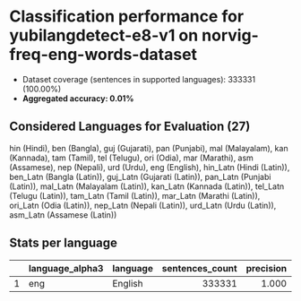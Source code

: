 # Classification performance for yubilangdetect-e8-v1 on norvig-freq-eng-words-dataset

- Dataset coverage (sentences in supported languages): 333331 (100.00%)
- **Aggregated accuracy: 0.01%**

<h2 id="supported-languages">Considered Languages for Evaluation (27)</h2>

hin (Hindi), ben (Bangla), guj (Gujarati), pan (Punjabi), mal (Malayalam), kan (Kannada), tam (Tamil), tel (Telugu), ori (Odia), mar (Marathi), asm (Assamese), nep (Nepali), urd (Urdu), eng (English), hin_Latn (Hindi (Latin)), ben_Latn (Bangla (Latin)), guj_Latn (Gujarati (Latin)), pan_Latn (Punjabi (Latin)), mal_Latn (Malayalam (Latin)), kan_Latn (Kannada (Latin)), tel_Latn (Telugu (Latin)), tam_Latn (Tamil (Latin)), mar_Latn (Marathi (Latin)), ori_Latn (Odia (Latin)), nep_Latn (Nepali (Latin)), urd_Latn (Urdu (Latin)), asm_Latn (Assamese (Latin))

<h2 id="metrics-per-language">Stats per language</h2>

|    | language_alpha3   | language   |   sentences_count |   precision |   recall |    f1 |   tp |   fp |   tn |     fn |
|---:|:------------------|:-----------|------------------:|------------:|---------:|------:|-----:|-----:|-----:|-------:|
|  1 | eng               | English    |            333331 |       1.000 |    0.000 | 0.000 |   28 |    0 |    0 | 333303 |